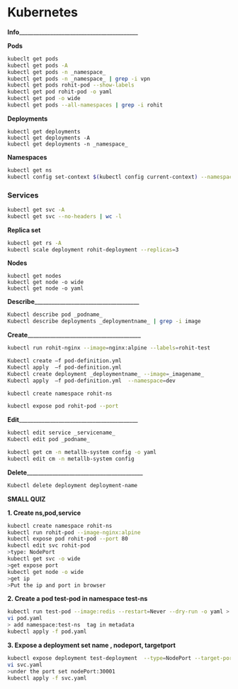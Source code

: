 # Kubernetes
**Info**__________________________________________

**Pods**
```bash
kubeclt get pods 
kubectl get pods -A
kubectl get pods -n _namespace_
kubectl get pods -n _namespace_ | grep -i vpn                                                     //get vpn name pod from namespace
kubectl get pods rohit-pod --show-labels                                                          //show labels also
kubectl get pod rohit-pod -o yaml                                                                 //get full pod info 
kubectl get pod -o wide                                                                           //get pod ip,node ip
kubectl get pods --all-namespaces | grep -i rohit                                                 //Find pod from all namespaces
```
**Deployments**
```kube
kubectl get deployments
kubectl get deployments -A
kubectl get deployments -n _namespace_
```
**Namespaces**
```bash
kubectl get ns
kubectl config set-context $(kubectl config current-context) --namespace=rohit-ns          //switch namespace
```
### Services
```bash
kubectl get svc -A
kubectl get svc --no-headers | wc -l                                                    //no. of services 
```
**Replica set**
```bash
kubectl get rs -A
kubectl scale deployment rohit-deployment --replicas=3
```
**Nodes**
```kube
kubectl get nodes
kubectl get node -o wide
kubectl get node -o yaml
```


**Describe**_____________________________________ 
```bash
Kubectl describe pod _podname_
Kubectl describe deployments _deploymentname_ | grep -i image                      //extract what image has been used
```

**Create**________________________________________
```bash
kubectl run rohit-nginx --image=nginx:alpine --labels=rohit-test                  //create pod

Kubectl create –f pod-definition.yml                                               //create deployment ,kubernetes pods  
Kubectl apply  –f pod-definition.yml                                               //create deployment ,kubernetes , mainly with files 
Kubectl create deployment _deploymentname_ --image=_imagename_                     //create deployment one line deployment creation 
Kubectl apply  –f pod-definition.yml  --namespace=dev                              //create deployment in particular namespace 

kubectl create namespace rohit-ns                                                  //create namespace

kubectl expose pod rohit-pod --port                                                //create service expose at 80 Cluster IP 
```

**Edit**__________________________________________
```bash
kubectl edit service _servicename_
Kubectl edit pod _podname_ 
```
```bash
kubectl get cm -n metallb-system config -o yaml
kubectl edit cm -n metallb-system config
```

**Delete**_________________________________________
```bash
Kubectl delete deployment deployment-name
```

**SMALL QUIZ**

**1. Create ns,pod,service**
```bash
kubectl create namespace rohit-ns
kubectl run rohit-pod --image-nginx:alpine
kubectl expose pod rohit-pod --port 80                                        //target port where public will hit
kubectl edit svc rohit-pod
>type: NodePort                                                           //node port from which it is exposed to public excess
kubectl get svc -o wide 
>get expose port
kubectl get node -o wide 
>get ip
>Put the ip and port in browser
```
**2. Create a pod test-pod in namespace test-ns**
```bash
kubectl run test-pod --image:redis --restart=Never --dry-run -o yaml > pod.yaml
vi pod.yaml
> add namespace:test-ns  tag in metadata 
kubectl apply -f pod.yaml
```
**3. Expose a deployment set name , nodeport, targetport** 
```bash
kubectl expose deployment test-deployment  --type=NodePort --target-port=8080 --name test-expose --dry-run -o yaml >svc.yaml
vi svc.yaml
>under the port set nodePort:30001
kubectl apply -f svc.yaml
```
